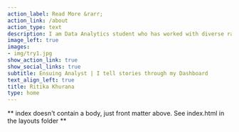 ```yaml
---
action_label: Read More &rarr;
action_link: /about
action_type: text
description: I am Data Analytics student who has worked with diverse range of subjects. I daily intake something new to help you see your data better in Tableau. 
image_left: true
images:
- img/try1.jpg
show_action_link: true
show_social_links: true
subtitle: Ensuing Analyst | I tell stories through my Dashboard
text_align_left: true
title: Ritika Khurana
type: home
---
```


** index doesn't contain a body, just front matter above.
See index.html in the layouts folder **
